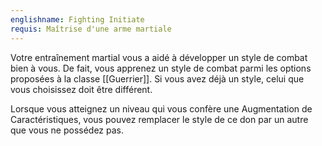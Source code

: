 ```yaml
---
englishname: Fighting Initiate
requis: Maîtrise d'une arme martiale
---
```

Votre entraînement martial vous a aidé à développer un style de combat bien à vous. De fait, vous apprenez un style de combat parmi les options proposées à la classe [[Guerrier]]. Si vous avez déjà un style, celui que vous choisissez doit être différent.

Lorsque vous atteignez un niveau qui vous confère une Augmentation de Caractéristiques, vous pouvez remplacer le style de ce don par un autre que vous ne possédez pas.
